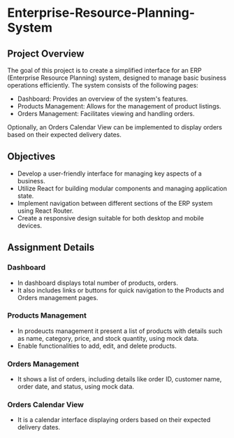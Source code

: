 # Enterprise-Resource-Planning-System

## Project Overview
The goal of this project is to create a simplified interface for an ERP (Enterprise Resource Planning) system, designed to manage basic business operations efficiently. The system consists of the following pages:

- Dashboard: Provides an overview of the system's features.
- Products Management: Allows for the management of product listings.
- Orders Management: Facilitates viewing and handling orders.

Optionally, an Orders Calendar View can be implemented to display orders based on their expected delivery dates.

## Objectives
- Develop a user-friendly interface for managing key aspects of a business.
- Utilize React for building modular components and managing application state.
- Implement navigation between different sections of the ERP system using React Router.
- Create a responsive design suitable for both desktop and mobile devices.

## Assignment Details
### Dashboard
- In dashboard displays total number of products, orders.
- It also includes links or buttons for quick navigation to the Products and Orders management pages.

### Products Management
- In prodeucts management it present a list of products with details such as name, category, price, and stock quantity, using mock data.
- Enable functionalities to add, edit, and delete products.

### Orders Management
- It shows a list of orders, including details like order ID, customer name, order date, and status, using mock data.

### Orders Calendar View 
- It is a calendar interface displaying orders based on their expected delivery dates.

